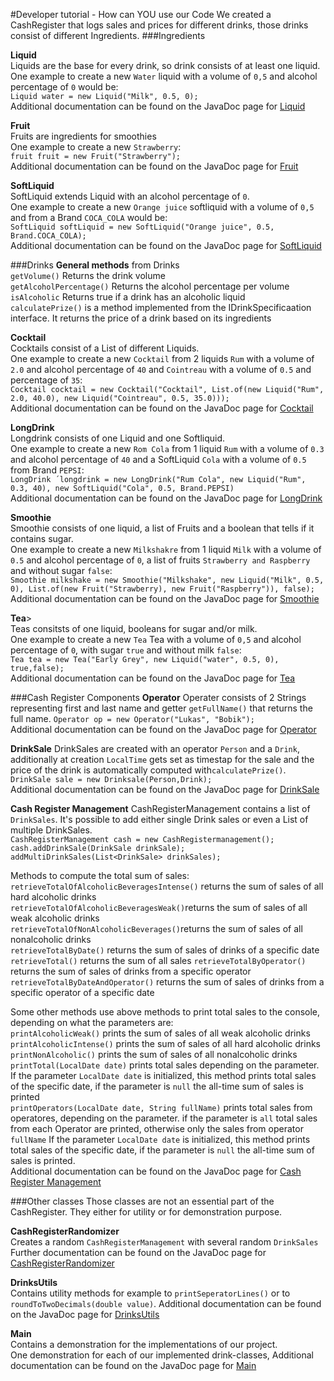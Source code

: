 
#Developer tutorial - How can YOU use our Code
We created a CashRegister that logs sales and prices for different drinks, those drinks consist of different Ingredients.
###Ingredients

**Liquid**  
Liquids are the base for every  drink, so drink consists of at least one liquid.   
One example to create a new `Water` liquid with a volume of `0,5` and alcohol percentage of `0` would be:  
`Liquid water = new Liquid("Milk", 0.5, 0);`  
Additional documentation can be found on the JavaDoc page for [Liquid](apidocs/at/fhj/iit/base/Liquid.html)

**Fruit**  
Fruits are ingredients for smoothies  
One example to create a new `Strawberry`:  
`fruit fruit = new Fruit("Strawberry");`  
Additional documentation can be found on the JavaDoc page for [Fruit](apidocs/at/fhj/iit/custom/misc/Fruit.html)

**SoftLiquid**  
SoftLiquid extends Liquid with an alcohol percentage of `0`.  
One example to create a new `Orange juice` softliquid with a volume of `0,5` and from a Brand `COCA_COLA` would be:  
`SoftLiquid softLiquid = new SoftLiquid("Orange juice", 0.5, Brand.COCA_COLA);`  
Additional documentation can be found on the JavaDoc page for [SoftLiquid](apidocs/at/fhj/iit/custom/misc/SoftLiquid.html)

###Drinks
**General methods** from Drinks  
`getVolume()` Returns the drink volume  
`getAlcoholPercentage()` Returns the alcohol percentage per volume  
`isAlcoholic` Returns true if a drink has an alcoholic liquid  
`calculatePrize()` is a method implemented from the IDrinkSpecificaation interface. It returns the price of a drink based on its ingredients  

**Cocktail**  
Cocktails consist of a List of different Liquids.  
One example to create a new `Cocktail` from 2 liquids `Rum` with a volume of `2.0` and alcohol percentage of `40` and `Cointreau` with a volume of `0.5` and percentage of `35`:  
`Cocktail cocktail = new Cocktail("Cocktail", List.of(new Liquid("Rum", 2.0, 40.0), new Liquid("Cointreau", 0.5, 35.0)));`  
Additional documentation can be found on the JavaDoc page for [Cocktail](apidocs/at/fhj/iit/custom/drink/Cocktail.html)

**LongDrink**  
Longdrink consists of one Liquid and one Softliquid.  
One example to create a new `Rom Cola` from 1 liquid `Rum` with a volume of `0.3` and alcohol percentage of `40` and a SoftLiquid `Cola` with a volume of `0.5` from Brand `PEPSI`:  
`LongDrink ´longdrink = new LongDrink("Rum Cola", new Liquid("Rum", 0.3, 40), new SoftLiquid("Cola", 0.5, Brand.PEPSI)`  
Additional documentation can be found on the JavaDoc page for [LongDrink](apidocs/at/fhj/iit/custom/drink/LongDrink.html)

**Smoothie**  
Smoothie consists of one liquid, a list of Fruits and a boolean that tells if it contains sugar.  
One example to create a new `Milkshakre` from 1 liquid `Milk` with a volume of `0.5` and alcohol percentage of `0`, a list of fruits `Strawberry and Raspberry` and without sugar `false`:  
`Smoothie milkshake = new Smoothie("Milkshake", new Liquid("Milk", 0.5, 0), List.of(new Fruit("Strawberry), new Fruit("Raspberry")), false);`  
Additional documentation can be found on the JavaDoc page for [Smoothie](apidocs/at/fhj/iit/custom/drink/Smoothie.html)

**Tea**>  
Teas consitsts of one liquid, booleans for sugar and/or milk.  
One example to create a new `Tea` Tea with a volume of `0,5` and alcohol percentage of `0`, with sugar `true` and without milk `false`:  
`Tea tea = new Tea("Early Grey", new Liquid("water", 0.5, 0), true,false);`  
Additional documentation can be found on the JavaDoc page for [Tea](apidocs/at/fhj/iit/custom/drink/Tea.html)


###Cash Register Components
**Operator**
Operater consists of 2 Strings representing first and last name and getter `getFullName()` that returns the full name.
`Operator op = new Operator("Lukas", "Bobik");`  
Additional documentation can be found on the JavaDoc page for [Operator](apidocs/at/fhj/iit/custom/util/Operator.html)

**DrinkSale**
DrinkSales are created with an operator `Person` and a `Drink`, additionally at creation `LocalTime` gets set as timestap for the sale and the price of the drink is automatically computed with`calculatePrize()`.
`DrinkSale sale = new Drinksale(Person,Drink);`  
Additional documentation can be found on the JavaDoc page for [DrinkSale](apidocs/at/fhj/iit/custom/util/DrinkSale.html)


**Cash Register Management**
CashRegisterManagement contains a list of `DrinkSales`. It's possible to add either single Drink sales or even a List of multiple DrinkSales.  
`CashRegisterManagement cash = new CashRegistermanagement();  
cash.addDrinkSale(DrinkSale drinkSale);  
addMultiDrinkSales(List<DrinkSale> drinkSales);  `

Methods to compute the total sum of sales:  
`retrieveTotalOfAlcoholicBeveragesIntense()` returns the sum of sales of all hard alcoholic drinks  
`retrieveTotalOfAlcoholicBeveragesWeak()`returns the sum of sales of all weak alcoholic drinks  
`retrieveTotalOfNonAlcoholicBeverages()`returns the sum of sales of all nonalcoholic drinks  
`retrieveTotalByDate()` returns the sum of sales of drinks of a specific date  
`retrieveTotal()` returns the sum of all sales
`retrieveTotalByOperator()` returns the sum of sales of drinks from a specific operator
`retrieveTotalByDateAndOperator()` returns the sum of sales of drinks from a specific operator of a specific date  

Some other methods use above methods to print total sales to the console, depending on what the parameters are:  
`printAlcoholicWeak()` prints the sum of sales of all weak alcoholic drinks   
`printAlcoholicIntense()` prints the sum of sales of all hard alcoholic drinks  
`printNonAlcoholic()` prints the sum of sales of all nonalcoholic drinks  
`printTotal(LocalDate date)` prints total sales depending on the parameter. If the parameter `LocalDate date` is initialized, this method prints total sales of the specific date, if the parameter is `null` the all-time sum of sales is printed  
`printOperators(LocalDate date, String fullName)` prints total sales from operatores, depending on the parameter.
if the parameter is `all` total sales from each Operator are printed, otherwise only the sales from operator `fullName`
If the parameter `LocalDate date` is initialized, this method prints total sales of the specific date, if the parameter is `null` the all-time sum of sales is printed.  
Additional documentation can be found on the JavaDoc page for [Cash Register Management](apidocs/at/fhj/iit/custom/cashRegister/CashRegisterManagement.html)

###Other classes
Those classes are not an essential part of the CashRegister. They either for utility or for demonstration purpose.  

**CashRegisterRandomizer**  
Creates a random `CashRegisterManagement` with several random `DrinkSales`
Further documentation can be found on the JavaDoc page for [CashRegisterRandomizer](apidocs/at/fhj/iit/custom/util/CashRegisterRandomizer.html)

**DrinksUtils**  
Contains utility methods for example to `printSeperatorLines()` or to `roundToTwoDecimals(double value)`.
Additional documentation can be found on the JavaDoc page for [DrinksUtils](apidocs/at/fhj/iit/custom/util/DrinksUtil.html)

**Main**  
Contains a demonstration for the implementations of our project.  
One demonstration for each of our implemented drink-classes,
Additional documentation can be found on the JavaDoc page for [Main](apidocs/at/fhj/iit/Main.html)